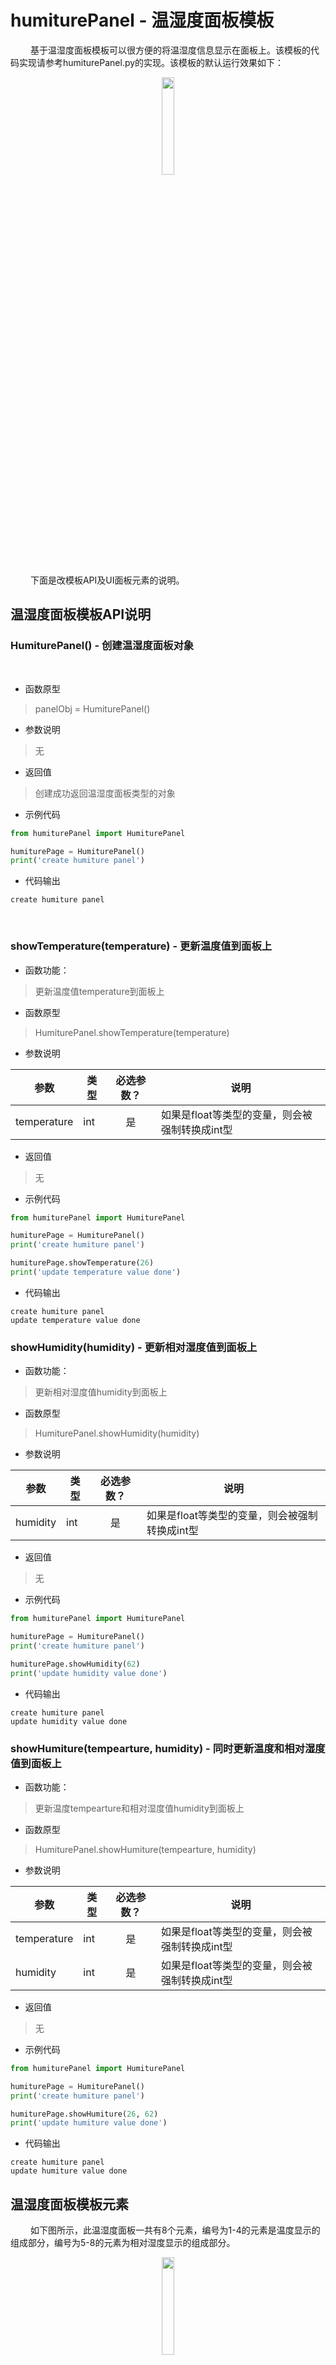 # humiturePanel - 温湿度面板模板

&emsp;&emsp;
基于温湿度面板模板可以很方便的将温湿度信息显示在面板上。该模板的代码实现请参考humiturePanel.py的实现。该模板的默认运行效果如下：
<div align="center">
<img src=./../../../images/humiture_panel_execute_result.png width=20%/>
</div>

&emsp;&emsp;
下面是改模板API及UI面板元素的说明。

## 温湿度面板模板API说明
### HumiturePanel() - 创建温湿度面板对象
<br>

* 函数原型

> panelObj = HumiturePanel()

* 参数说明
> 无

* 返回值
> 创建成功返回温湿度面板类型的对象

* 示例代码
```python
from humiturePanel import HumiturePanel

humiturePage = HumiturePanel()
print('create humiture panel')
```

* 代码输出
```log
create humiture panel
```
</br>

### showTemperature(temperature) - 更新温度值到面板上

* 函数功能：

> 更新温度值temperature到面板上


* 函数原型

> HumiturePanel.showTemperature(temperature)

* 参数说明

|参数|类型|必选参数？|说明|
|-----|----|:---:|----|
| temperature | int | 是 | 如果是float等类型的变量，则会被强制转换成int型 |

* 返回值

> 无

* 示例代码
```python
from humiturePanel import HumiturePanel

humiturePage = HumiturePanel()
print('create humiture panel')

humiturePage.showTemperature(26)
print('update temperature value done')

```
* 代码输出
```log
create humiture panel
update temperature value done
```

### showHumidity(humidity) - 更新相对湿度值到面板上

* 函数功能：

> 更新相对湿度值humidity到面板上


* 函数原型

> HumiturePanel.showHumidity(humidity)

* 参数说明

|参数|类型|必选参数？|说明|
|-----|----|:---:|----|
| humidity | int | 是 | 如果是float等类型的变量，则会被强制转换成int型 |

* 返回值

> 无

* 示例代码
```python
from humiturePanel import HumiturePanel

humiturePage = HumiturePanel()
print('create humiture panel')

humiturePage.showHumidity(62)
print('update humidity value done')

```
* 代码输出
```log
create humiture panel
update humidity value done
```

### showHumiture(tempearture, humidity) - 同时更新温度和相对湿度值到面板上

* 函数功能：

> 更新温度tempearture和相对湿度值humidity到面板上


* 函数原型

> HumiturePanel.showHumiture(tempearture, humidity)

* 参数说明

|参数|类型|必选参数？|说明|
|-----|----|:---:|----|
| temperature | int | 是 | 如果是float等类型的变量，则会被强制转换成int型 |
| humidity | int | 是 | 如果是float等类型的变量，则会被强制转换成int型 |

* 返回值

> 无

* 示例代码
```python
from humiturePanel import HumiturePanel

humiturePage = HumiturePanel()
print('create humiture panel')

humiturePage.showHumiture(26, 62)
print('update humiture value done')

```
* 代码输出
```log
create humiture panel
update humiture value done
```

## 温湿度面板模板元素
&emsp;&emsp;
如下图所示，此温湿度面板一共有8个元素，编号为1-4的元素是温度显示的组成部分，编号为5-8的元素为相对湿度显示的组成部分。
<div align="center">
<img src=./../../../images/UI_Lite_Humiture_Panel_Overview.png width=20%/>
</div>

&emsp;&emsp;
下面是humiturePanel面板模板代码中显示各元素的位置，读者可以根据自己的需求对其进行替换或修改。

|元素ID|功能|相关代码|说明|
|-----|----|:---|----|
|1|温度图标|self.createTemperatureItem(self.container, RESOURCES_ROOT + "temperature.png", RESOURCES_ROOT + "centigrade_l.png", "Temperature")|静态图片，尺寸：64*64|
|2|温度值|self.temperatureLable.set_text(str(int(temperature)))|动态更新|
|3|温度单位图标|self.createTemperatureItem(self.container, RESOURCES_ROOT + "temperature.png",RESOURCES_ROOT + "centigrade_l.png", "Temperature")|静态图片，尺寸：64*64|
|4|温度英文字串|同“元素1”|字符串|
|5|相对湿度图标|self.createHumidityItem(self.container, RESOURCES_ROOT + "humidity.png", "Humidity")|静态图片，尺寸：|
|6|相对湿度值|self.humidityLable.set_text(str(int(humidity)) + " %")|动态更新|
|7|相对湿度单位图标|同“元素6”|%为符浩|
|8|相对湿度英文字串|同“元素5”|静态文字|

&emsp;&emsp;
如果读者想要基于此模板进行UI布局的调整，可能需要用到UI lite的更多组件，UI Lite组件的详细用法请参考[UI Lite控件合集文章](https://haas.iot.aliyun.com/haasapi/index.html#/Python/docs/zh-CN/haas_extended_api/ui_lite/UI_Lite_widgets)

&emsp;&emsp;
另外我们提供了计时器、音乐播放器等模版，只需要几行代码就能使用这些功能。基于这些模板的案例详情请参考如下创意案例。
* [温湿度面板](https://haas.iot.aliyun.com/solution/detail/solution?versionId=800AEA703FFFF1A300000001&dataId=800AEA703FFFF1A3)
* [倒计时计时器](https://haas.iot.aliyun.com/solution/detail/solution?versionId=800A1DAF896F599700000001&dataId=800A1DAF896F5997)
* [音乐播放器](https://haas.iot.aliyun.com/solution/detail/solution?versionId=800AE9E2A8B7DCDB00000001&dataId=800AE9E2A8B7DCDB)
